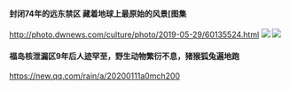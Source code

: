 #### 封闭74年的远东禁区 藏着地球上最原始的风景[图集
http://photo.dwnews.com/culture/photo/2019-05-29/60135524.html
![](http://pic0.dwnews.net/20190529/12301c078976d99daa8bb7c651a3cf94_w.jpg)
![](http://pic5.dwnews.net/20190529/887b6b4dd36a0a781c0ff32a68e4ba76_w.jpg)
#### 福岛核泄漏区9年后人迹罕至，野生动物繁衍不息，猪猴狐兔遍地跑
https://new.qq.com/rain/a/20200111a0mch200
